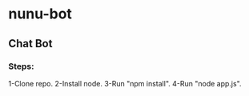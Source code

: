 # nunu-bot
## Chat Bot

### Steps:
1-Clone repo.
2-Install node.
3-Run "npm install".
4-Run "node app.js".
